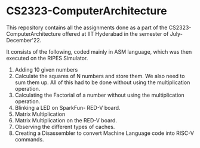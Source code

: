 # CS2323-ComputerArchitecture
This repository contains all the assignments done as a part of the CS2323-ComputerArchitecture offered at IIT Hyderabad in the semester of July-December'22.

It consists of the following, coded mainly in ASM language, which was then executed on the RIPES Simulator.

1. Adding 10 given numbers
2. Calculate the squares of N numbers and store them. We also need to sum them up. All of this had to be done without using the multiplication operation.
3. Calculating the Factorial of a number without using the multiplication operation.
4. Blinking a LED on SparkFun- RED-V board.
5. Matrix Multiplication
6. Matrix Multiplication on the RED-V board.
7. Observing the different types of caches.
8. Creating a Disassembler to convert Machine Language code into RISC-V commands.
